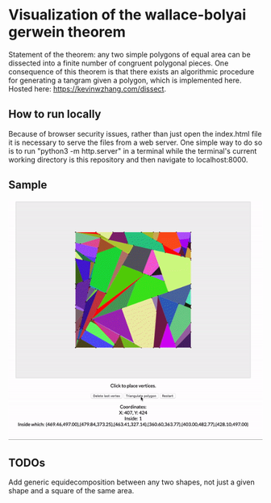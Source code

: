 # Visualization of the wallace-bolyai gerwein theorem 
Statement of the theorem: any two simple polygons of equal area can be dissected into a finite number of congruent polygonal pieces. 
One consequence of this theorem is that there exists an algorithmic procedure for generating a tangram given a polygon, which is implemented here. <br>
Hosted here: https://kevinwzhang.com/dissect.
## How to run locally
Because of browser security issues, rather than just open the index.html file 
it is necessary to serve the files from a web server. One simple way to do 
so is to run "python3 -m http.server" in a terminal while the terminal's current working directory 
is this repository and then navigate to localhost:8000. 
## Sample
![sample output](sample.gif)
## TODOs
Add generic equidecomposition between any two shapes, not just a given shape and a square of the same area. 
